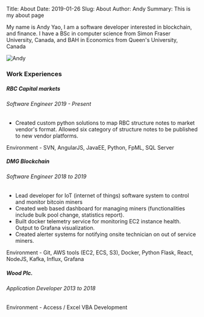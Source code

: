 Title: About
Date: 2019-01-26
Slug: About
Author: Andy
Summary: This is my about page

My name is Andy Yao, I am a software developer interested in blockchain, and finance.
I have a BSc in computer science from Simon Fraser University, Canada, and BAH in Economics from Queen's University, Canada

![Andy]({filename}/images/andy.jpg)
### Work Experiences
##### RBC Capital markets
###### Software Engineer 2019 - Present
* Created custom python solutions to map RBC structure notes to market vendor's format. Allowed six category of structure notes to be published to new vendor platforms.

Environment - SVN, AngularJS, JavaEE, Python, FpML, SQL Server
##### DMG Blockchain
###### Software Engineer 2018 to 2019
* Lead developer for IoT (internet of things) software system to control and monitor bitcoin miners
* Created web based dashboard for managing miners (functionalities include bulk pool change, statistics report).
* Built docker telemetry service for monitoring EC2 instance health. Output to Grafana visualization.
* Created alerter systems for notifying onsite technician on out of service miners.

Environment - Git, AWS tools (EC2, ECS, S3), Docker, Python Flask, React, NodeJS, Kafka, Influx, Grafana

##### Wood Plc.
###### Application Developer 2013 to 2018
Environment - Access / Excel VBA Development
